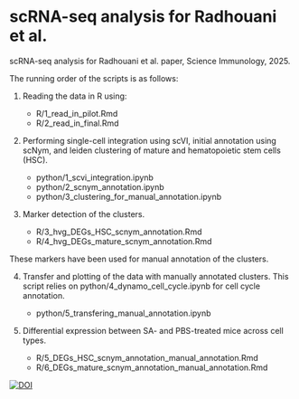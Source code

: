 # scRNA-seq analysis for Radhouani et al.
scRNA-seq analysis for Radhouani et al. paper, Science Immunology, 2025.

The running order of the scripts is as follows:

1. Reading the data in R using:
   * R/1_read_in_pilot.Rmd
   * R/2_read_in_final.Rmd

2. Performing single-cell integration using scVI, initial annotation using scNym, and leiden clustering of mature and hematopoietic stem cells (HSC). 
   * python/1_scvi_integration.ipynb
   * python/2_scnym_annotation.ipynb
   * python/3_clustering_for_manual_annotation.ipynb
  
3. Marker detection of the clusters.
   * R/3_hvg_DEGs_HSC_scnym_annotation.Rmd
   * R/4_hvg_DEGs_mature_scnym_annotation.Rmd
  
These markers have been used for manual annotation of the clusters.

4. Transfer and plotting of the data with manually annotated clusters. This script relies on python/4_dynamo_cell_cycle.ipynb for cell cycle annotation.
   * python/5_transfering_manual_annotation.ipynb
   
5. Differential expression between SA- and PBS-treated mice across cell types.
   * R/5_DEGs_HSC_scnym_annotation_manual_annotation.Rmd
   * R/6_DEGs_mature_scnym_annotation_manual_annotation.Rmd

[![DOI](https://zenodo.org/badge/918944711.svg)](https://doi.org/10.5281/zenodo.14697654)
